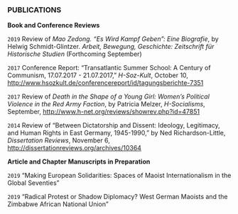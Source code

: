 ### PUBLICATIONS

**Book and Conference Reviews**

`2019` Review of *Mao Zedong. “Es Wird Kampf Geben”: Eine Biografie*, by Helwig Schmidt-Glintzer. *Arbeit, Bewegung, Geschichte: Zeitschrift für Historische Studien* (Forthcoming September)

`2017` Conference Report: “Transatlantic Summer School: A Century of Communism, 17.07.2017 - 21.07.2017,” *H-Soz-Kult*, October 10, <http://www.hsozkult.de/conferencereport/id/tagungsberichte-7351>

`2017` Review of *Death in the Shape of a Young Girl: Women’s Political Violence in the Red Army Faction*, by Patricia Melzer, *H-Socialisms*, September, <http://www.h-net.org/reviews/showrev.php?id=47851>

`2014` Review of “Between Dictatorship and Dissent: Ideology, Legitimacy, and Human Rights in East Germany, 1945-1990,” by Ned Richardson-Little,
*Dissertation Reviews*, November 6, <http://dissertationreviews.org/archives/10364>

**Article and Chapter Manuscripts in Preparation**

`2019` “Making European Solidarities: Spaces of Maoist Internationalism in the Global Seventies”

`2019` “Radical Protest or Shadow Diplomacy? West German Maoists and the Zimbabwe African National Union”